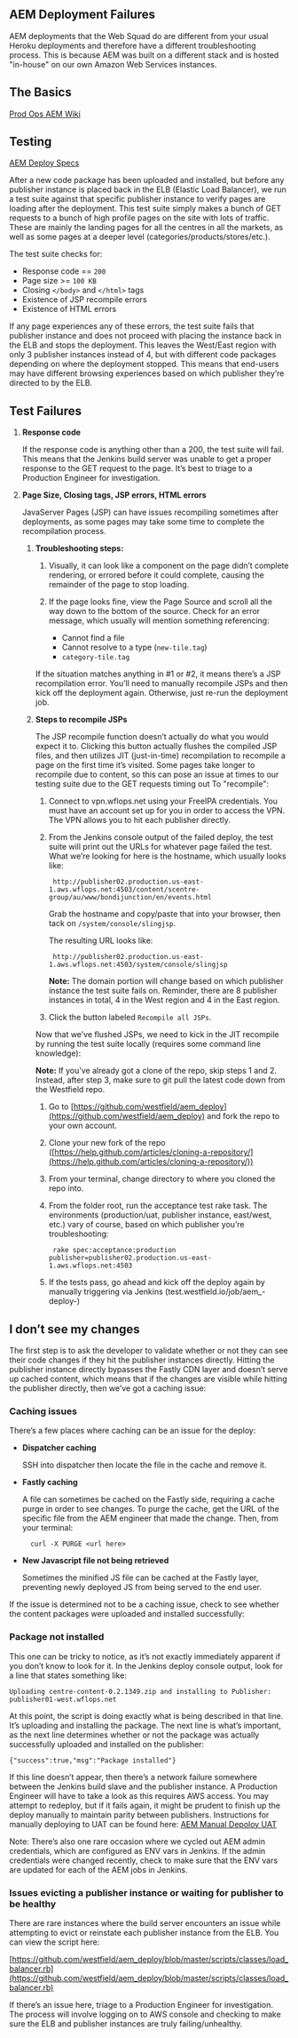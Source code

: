 
## AEM Deployment Failures

AEM deployments that the Web Squad do are different from your usual Heroku deployments and therefore have a different troubleshooting process. This is because AEM was built on a different stack and is hosted "in-house" on our own Amazon Web Services instances.

## The Basics

[Prod Ops AEM Wiki](https://github.com/westfield/prodops/wiki/AEM)

## Testing


[AEM Deploy Specs](https://github.com/westfield/aem_deploy/blob/master/spec/acceptance/publisher_tests/url_check_spec.rb)

After a new code package has been uploaded and installed, but before any publisher instance is placed back in the ELB (Elastic Load Balancer), we run a test suite against that specific publisher instance to verify pages are loading after the deployment. This test suite simply makes a bunch of GET requests to a bunch of high profile pages on the site with lots of traffic. These are mainly the landing pages for all the centres in all the markets, as well as some pages at a deeper level (categories/products/stores/etc.).

The test suite checks for:

* Response code == `200`
* Page size >= `100 KB`
* Closing `</body>` and `</html>` tags
* Existence of JSP recompile errors
* Existence of HTML errors

If any page experiences any of these errors, the test suite fails that publisher instance and does not proceed with placing the instance back in the ELB and stops the deployment. This leaves the West/East region with only 3 publisher instances instead of 4, but with different code packages depending on where the deployment stopped. This means that end-users may have different browsing experiences based on which publisher they’re directed to by the ELB.

## Test Failures

1. **Response code**

	If the response code is anything other than a 200, the test suite will fail. This means that the Jenkins build server was unable to get a proper response to the GET request to the page. It’s best to triage to a Production Engineer for investigation.

2. **Page Size, Closing tags, JSP errors, HTML errors**

	JavaServer Pages (JSP) can have issues recompiling sometimes after deployments, as some pages may take some time to complete the recompilation process.

    1. **Troubleshooting steps:**

        1. Visually, it can look like a component on the page didn’t complete rendering, or errored before it could complete, causing the remainder of the page to stop loading.

        2. If the page looks fine, view the Page Source and scroll all the way down to the bottom of the source. Check for an error message, which usually will mention something referencing:

			* Cannot find a file
			* Cannot resolve to a type (`new-tile.tag`)
			* `category-tile.tag`

		If the situation matches anything in #1 or #2, it means there’s a JSP recompilation error. You’ll need to manually recompile JSPs and then kick off the deployment again. Otherwise, just re-run the deployment job.

    2. **Steps to recompile JSPs**

		The JSP recompile function doesn’t actually do what you would expect it to. Clicking this button actually flushes the compiled JSP files, and then utilizes JIT (just-in-time) recompilation to recompile a page on the first time it’s visited. Some pages take longer to recompile due to content, so this can pose an issue at times to our testing suite due to the GET requests timing out
To "recompile":

        1. Connect to vpn.wflops.net using your FreeIPA credentials. You must have an account set up for you in order to access the VPN. The VPN allows you to hit each publisher directly.

        2. From the Jenkins console output of the failed deploy, the test suite will print out the URLs for whatever page failed the test. What we’re looking for here is the hostname, which usually looks like:

				http://publisher02.production.us-east-1.aws.wflops.net:4503/content/scentre-group/au/www/bondijunction/en/events.html

			Grab the hostname and copy/paste that into your browser, then tack on `/system/console/slingjsp`.
			
			The resulting URL looks like:
			
				http://publisher02.production.us-east-1.aws.wflops.net:4503/system/console/slingjsp

			**Note:** The domain portion will change based on which publisher instance the test suite fails on. Reminder, there are 8 publisher instances in total, 4 in the West region and 4 in the East region.

        3. Click the button labeled `Recompile all JSPs`.

		Now that we’ve flushed JSPs, we need to kick in the JIT recompile by running the test suite locally (requires some command line knowledge):

		**Note:** If you’ve already got a clone of the repo, skip steps 1 and 2. Instead, after step 3, make sure to git pull the latest code down from the Westfield repo.

		1. Go to [https://github.com/westfield/aem_deploy](https://github.com/westfield/aem_deploy) and fork the repo to your own account.

		2. Clone your new fork of the repo ([https://help.github.com/articles/cloning-a-repository/](https://help.github.com/articles/cloning-a-repository/))

		3. From your terminal, change directory to where you cloned the repo into.

		4. From the folder root, run the acceptance test rake task. The environments (production/uat, publisher instance, east/west, etc.) vary of course, based on which publisher you’re troubleshooting:
			
				rake spec:acceptance:production publisher=publisher02.production.us-east-1.aws.wflops.net:4503

		5. If the tests pass, go ahead and kick off the deploy again by manually triggering via Jenkins (test.westfield.io/job/aem_<repo name>-deploy-<environment>)

## I don’t see my changes

The first step is to ask the developer to validate whether or not they can see their code changes if they hit the publisher instances directly. Hitting the publisher instance directly bypasses the Fastly CDN layer and doesn’t serve up cached content, which means that if the changes are visible while hitting the publisher directly, then we’ve got a caching issue:

### Caching issues
There’s a few places where caching can be an issue for the deploy:

* **Dispatcher caching**

	SSH into dispatcher then locate the file in the cache and remove it.

* **Fastly caching**

	A file can sometimes be cached on the Fastly side, requiring a cache purge in order to see changes. To purge the cache, get the URL of the specific file from the AEM engineer that made the change. Then, from your terminal:

		curl -X PURGE <url here>

* **New Javascript file not being retrieved**

	Sometimes the minified JS file can be cached at the Fastly layer, preventing newly deployed JS from being served to the end user.

If the issue is determined not to be a caching issue, check to see whether the content packages were uploaded and installed successfully:

### Package not installed

This one can be tricky to notice, as it’s not exactly immediately apparent if you don’t know to look for it. In the Jenkins deploy console output, look for a line that states something like:

	Uploading centre-content-0.2.1349.zip and installing to Publisher: publisher01-west.wflops.net

At this point, the script is doing exactly what is being described in that line. It’s uploading and installing the package. The next line is what’s important, as the next line determines whether or not the package was actually successfully uploaded and installed on the publisher:

	{"success":true,"msg":"Package installed"}

If this line doesn’t appear, then there’s a network failure somewhere between the Jenkins build slave and the publisher instance. A Production Engineer will have to take a look as this requires AWS access. You may attempt to redeploy, but if it fails again, it might be prudent to finish up the deploy manually to maintain parity between publishers. Instructions for manually deploying to UAT can be found here: [AEM Manual Depoloy UAT](https://github.com/westfield/prodops/wiki/AEM-Deploy-outline-for-UAT-environment)

Note: There’s also one rare occasion where we cycled out AEM admin credentials, which are configured as ENV vars in Jenkins. If the admin credentials were changed recently, check to make sure that the ENV vars are updated for each of the AEM jobs in Jenkins.

### Issues evicting a publisher instance or waiting for publisher to be healthy

There are rare instances where the build server encounters an issue while attempting to evict or reinstate each publisher instance from the ELB. You can view the script here:

[https://github.com/westfield/aem_deploy/blob/master/scripts/classes/load_balancer.rb](https://github.com/westfield/aem_deploy/blob/master/scripts/classes/load_balancer.rb)

If there’s an issue here, triage to a Production Engineer for investigation. The process will involve logging on to AWS console and checking to make sure the ELB and publisher instances are truly failing/unhealthy.
